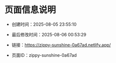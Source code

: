 # 页面信息说明

- 创建时间：2025-08-05 23:55:10

- 最后修改时间：2025-08-06 00:53:29

- 链接：https://zippy-sunshine-0a67ad.netlify.app/

- 页面ID：zippy-sunshine-0a67ad
